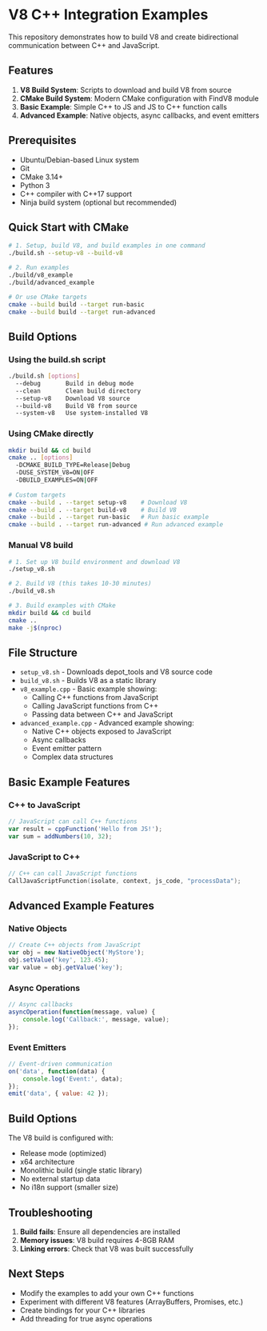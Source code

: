 # V8 C++ Integration Examples

This repository demonstrates how to build V8 and create bidirectional communication between C++ and JavaScript.

## Features

1. **V8 Build System**: Scripts to download and build V8 from source
2. **CMake Build System**: Modern CMake configuration with FindV8 module
3. **Basic Example**: Simple C++ to JS and JS to C++ function calls
4. **Advanced Example**: Native objects, async callbacks, and event emitters

## Prerequisites

- Ubuntu/Debian-based Linux system
- Git
- CMake 3.14+
- Python 3
- C++ compiler with C++17 support
- Ninja build system (optional but recommended)

## Quick Start with CMake

```bash
# 1. Setup, build V8, and build examples in one command
./build.sh --setup-v8 --build-v8

# 2. Run examples
./build/v8_example
./build/advanced_example

# Or use CMake targets
cmake --build build --target run-basic
cmake --build build --target run-advanced
```

## Build Options

### Using the build.sh script
```bash
./build.sh [options]
  --debug       Build in debug mode
  --clean       Clean build directory
  --setup-v8    Download V8 source
  --build-v8    Build V8 from source
  --system-v8   Use system-installed V8
```

### Using CMake directly
```bash
mkdir build && cd build
cmake .. [options]
  -DCMAKE_BUILD_TYPE=Release|Debug
  -DUSE_SYSTEM_V8=ON|OFF
  -DBUILD_EXAMPLES=ON|OFF
  
# Custom targets
cmake --build . --target setup-v8    # Download V8
cmake --build . --target build-v8    # Build V8
cmake --build . --target run-basic   # Run basic example
cmake --build . --target run-advanced # Run advanced example
```

### Manual V8 build
```bash
# 1. Set up V8 build environment and download V8
./setup_v8.sh

# 2. Build V8 (this takes 10-30 minutes)
./build_v8.sh

# 3. Build examples with CMake
mkdir build && cd build
cmake ..
make -j$(nproc)
```

## File Structure

- `setup_v8.sh` - Downloads depot_tools and V8 source code
- `build_v8.sh` - Builds V8 as a static library
- `v8_example.cpp` - Basic example showing:
  - Calling C++ functions from JavaScript
  - Calling JavaScript functions from C++
  - Passing data between C++ and JavaScript
- `advanced_example.cpp` - Advanced example showing:
  - Native C++ objects exposed to JavaScript
  - Async callbacks
  - Event emitter pattern
  - Complex data structures

## Basic Example Features

### C++ to JavaScript
```javascript
// JavaScript can call C++ functions
var result = cppFunction('Hello from JS!');
var sum = addNumbers(10, 32);
```

### JavaScript to C++
```cpp
// C++ can call JavaScript functions
CallJavaScriptFunction(isolate, context, js_code, "processData");
```

## Advanced Example Features

### Native Objects
```javascript
// Create C++ objects from JavaScript
var obj = new NativeObject('MyStore');
obj.setValue('key', 123.45);
var value = obj.getValue('key');
```

### Async Operations
```javascript
// Async callbacks
asyncOperation(function(message, value) {
    console.log('Callback:', message, value);
});
```

### Event Emitters
```javascript
// Event-driven communication
on('data', function(data) {
    console.log('Event:', data);
});
emit('data', { value: 42 });
```

## Build Options

The V8 build is configured with:
- Release mode (optimized)
- x64 architecture
- Monolithic build (single static library)
- No external startup data
- No i18n support (smaller size)

## Troubleshooting

1. **Build fails**: Ensure all dependencies are installed
2. **Memory issues**: V8 build requires 4-8GB RAM
3. **Linking errors**: Check that V8 was built successfully

## Next Steps

- Modify the examples to add your own C++ functions
- Experiment with different V8 features (ArrayBuffers, Promises, etc.)
- Create bindings for your C++ libraries
- Add threading for true async operations